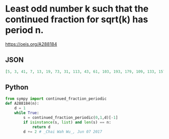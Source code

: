 # Least odd number k such that the continued fraction for sqrt\(k\) has period n\.
https://oeis.org/A288184
## JSON
```JSON
[5, 3, 41, 7, 13, 19, 73, 31, 113, 43, 61, 103, 193, 179, 109, 133, 157, 139, 337, 151, 181, 253, 853, 271, 457, 211, 949, 487, 821, 379, 601, 463, 613, 331, 1061, 1177, 421, 619, 541, 589, 1117, 571, 1153, 823, 1249, 739, 1069, 631, 1021, 1051, 1201, 751]
```
## Python
```Python
from sympy import continued_fraction_periodic
def A288184(n):
    d = 1
    while True:
        s = continued_fraction_periodic(0,1,d)[-1]
        if isinstance(s, list) and len(s) == n:
            return d
        d += 2 # _Chai Wah Wu_, Jun 07 2017
```
